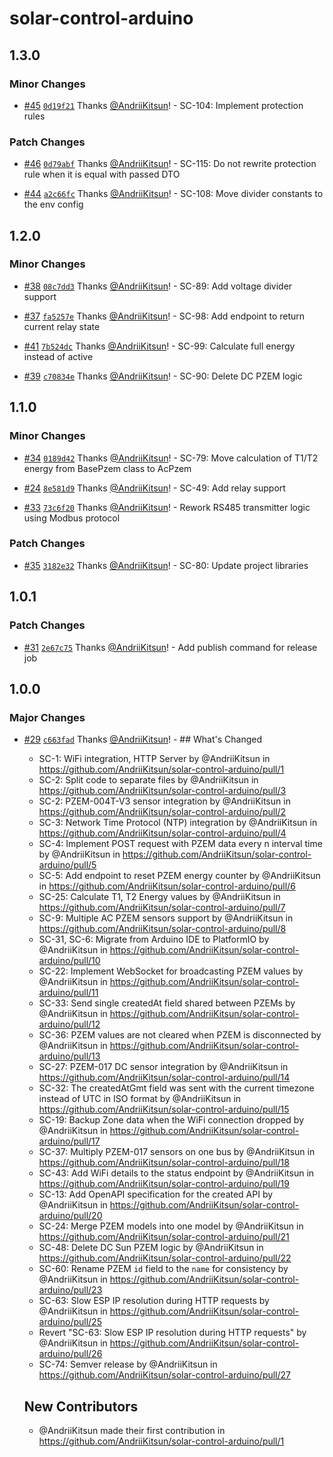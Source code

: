 # solar-control-arduino

## 1.3.0

### Minor Changes

- [#45](https://github.com/AndriiKitsun/solar-control-arduino/pull/45) [`0d19f21`](https://github.com/AndriiKitsun/solar-control-arduino/commit/0d19f2140fec13d238e8cbbfe5cb40ff3bdb1ea9) Thanks [@AndriiKitsun](https://github.com/AndriiKitsun)! - SC-104: Implement protection rules

### Patch Changes

- [#46](https://github.com/AndriiKitsun/solar-control-arduino/pull/46) [`0d79abf`](https://github.com/AndriiKitsun/solar-control-arduino/commit/0d79abffc0c3237ff41a4d7d4957f893adfc2084) Thanks [@AndriiKitsun](https://github.com/AndriiKitsun)! - SC-115: Do not rewrite protection rule when it is equal with passed DTO

- [#44](https://github.com/AndriiKitsun/solar-control-arduino/pull/44) [`a2c66fc`](https://github.com/AndriiKitsun/solar-control-arduino/commit/a2c66fc55a2dab1fb55e815e37428ebbb0dd98b8) Thanks [@AndriiKitsun](https://github.com/AndriiKitsun)! - SC-108: Move divider constants to the env config

## 1.2.0

### Minor Changes

- [#38](https://github.com/AndriiKitsun/solar-control-arduino/pull/38) [`08c7dd3`](https://github.com/AndriiKitsun/solar-control-arduino/commit/08c7dd3f8966fa66b53499294f875af8c23eef32) Thanks [@AndriiKitsun](https://github.com/AndriiKitsun)! - SC-89: Add voltage divider support

- [#37](https://github.com/AndriiKitsun/solar-control-arduino/pull/37) [`fa5257e`](https://github.com/AndriiKitsun/solar-control-arduino/commit/fa5257e8afcc7b51b471539abb0cae0a99b1ae6b) Thanks [@AndriiKitsun](https://github.com/AndriiKitsun)! - SC-98: Add endpoint to return current relay state

- [#41](https://github.com/AndriiKitsun/solar-control-arduino/pull/41) [`7b524dc`](https://github.com/AndriiKitsun/solar-control-arduino/commit/7b524dc685979bf561154d79af1d52065cc387af) Thanks [@AndriiKitsun](https://github.com/AndriiKitsun)! - SC-99: Calculate full energy instead of active

- [#39](https://github.com/AndriiKitsun/solar-control-arduino/pull/39) [`c70834e`](https://github.com/AndriiKitsun/solar-control-arduino/commit/c70834e9a9382fea910f7b018fabb8cd2816711d) Thanks [@AndriiKitsun](https://github.com/AndriiKitsun)! - SC-90: Delete DC PZEM logic

## 1.1.0

### Minor Changes

- [#34](https://github.com/AndriiKitsun/solar-control-arduino/pull/34) [`0189d42`](https://github.com/AndriiKitsun/solar-control-arduino/commit/0189d42af3a10eaf4e7de9ab0b6a1d9db08ff202) Thanks [@AndriiKitsun](https://github.com/AndriiKitsun)! - SC-79: Move calculation of T1/T2 energy from BasePzem class to AcPzem

- [#24](https://github.com/AndriiKitsun/solar-control-arduino/pull/24) [`8e581d9`](https://github.com/AndriiKitsun/solar-control-arduino/commit/8e581d9256e97c26c39288f72c7c473e8185e5a5) Thanks [@AndriiKitsun](https://github.com/AndriiKitsun)! - SC-49: Add relay support

- [#33](https://github.com/AndriiKitsun/solar-control-arduino/pull/33) [`73c6f20`](https://github.com/AndriiKitsun/solar-control-arduino/commit/73c6f20c095434ba0b62ca1411518b9279196bc7) Thanks [@AndriiKitsun](https://github.com/AndriiKitsun)! - Rework RS485 transmitter logic using Modbus protocol

### Patch Changes

- [#35](https://github.com/AndriiKitsun/solar-control-arduino/pull/35) [`3182e32`](https://github.com/AndriiKitsun/solar-control-arduino/commit/3182e32ee09d80be7815ffecb71b32687d1ab2ea) Thanks [@AndriiKitsun](https://github.com/AndriiKitsun)! - SC-80: Update project libraries

## 1.0.1

### Patch Changes

- [#31](https://github.com/AndriiKitsun/solar-control-arduino/pull/31) [`2e67c75`](https://github.com/AndriiKitsun/solar-control-arduino/commit/2e67c75853d216ca33b21017f2ff9791a5c1e177) Thanks [@AndriiKitsun](https://github.com/AndriiKitsun)! - Add publish command for release job

## 1.0.0

### Major Changes

- [#29](https://github.com/AndriiKitsun/solar-control-arduino/pull/29) [`c663fad`](https://github.com/AndriiKitsun/solar-control-arduino/commit/c663fad4febc838b5315c5ea0301509d7c382892) Thanks [@AndriiKitsun](https://github.com/AndriiKitsun)! - ## What's Changed

  - SC-1: WiFi integration, HTTP Server by @AndriiKitsun in https://github.com/AndriiKitsun/solar-control-arduino/pull/1
  - SC-2: Split code to separate files by @AndriiKitsun in https://github.com/AndriiKitsun/solar-control-arduino/pull/3
  - SC-2: PZEM-004T-V3 sensor integration by @AndriiKitsun in https://github.com/AndriiKitsun/solar-control-arduino/pull/2
  - SC-3: Network Time Protocol (NTP) integration by @AndriiKitsun in https://github.com/AndriiKitsun/solar-control-arduino/pull/4
  - SC-4: Implement POST request with PZEM data every n interval time by @AndriiKitsun in https://github.com/AndriiKitsun/solar-control-arduino/pull/5
  - SC-5: Add endpoint to reset PZEM energy counter by @AndriiKitsun in https://github.com/AndriiKitsun/solar-control-arduino/pull/6
  - SC-25: Calculate T1, T2 Energy values by @AndriiKitsun in https://github.com/AndriiKitsun/solar-control-arduino/pull/7
  - SC-9: Multiple AC PZEM sensors support by @AndriiKitsun in https://github.com/AndriiKitsun/solar-control-arduino/pull/8
  - SC-31, SC-6: Migrate from Arduino IDE to PlatformIO by @AndriiKitsun in https://github.com/AndriiKitsun/solar-control-arduino/pull/10
  - SC-22: Implement WebSocket for broadcasting PZEM values by @AndriiKitsun in https://github.com/AndriiKitsun/solar-control-arduino/pull/11
  - SC-33: Send single createdAt field shared between PZEMs by @AndriiKitsun in https://github.com/AndriiKitsun/solar-control-arduino/pull/12
  - SC-36: PZEM values are not cleared when PZEM is disconnected by @AndriiKitsun in https://github.com/AndriiKitsun/solar-control-arduino/pull/13
  - SC-27: PZEM-017 DC sensor integration by @AndriiKitsun in https://github.com/AndriiKitsun/solar-control-arduino/pull/14
  - SC-32: The createdAtGmt field was sent with the current timezone instead of UTC in ISO format by @AndriiKitsun in https://github.com/AndriiKitsun/solar-control-arduino/pull/15
  - SC-19: Backup Zone data when the WiFi connection dropped by @AndriiKitsun in https://github.com/AndriiKitsun/solar-control-arduino/pull/17
  - SC-37: Multiply PZEM-017 sensors on one bus by @AndriiKitsun in https://github.com/AndriiKitsun/solar-control-arduino/pull/18
  - SC-43: Add WiFi details to the status endpoint by @AndriiKitsun in https://github.com/AndriiKitsun/solar-control-arduino/pull/19
  - SC-13: Add OpenAPI specification for the created API by @AndriiKitsun in https://github.com/AndriiKitsun/solar-control-arduino/pull/20
  - SC-24: Merge PZEM models into one model by @AndriiKitsun in https://github.com/AndriiKitsun/solar-control-arduino/pull/21
  - SC-48: Delete DC Sun PZEM logic by @AndriiKitsun in https://github.com/AndriiKitsun/solar-control-arduino/pull/22
  - SC-60: Rename PZEM `id` field to the `name` for consistency by @AndriiKitsun in https://github.com/AndriiKitsun/solar-control-arduino/pull/23
  - SC-63: Slow ESP IP resolution during HTTP requests by @AndriiKitsun in https://github.com/AndriiKitsun/solar-control-arduino/pull/25
  - Revert "SC-63: Slow ESP IP resolution during HTTP requests" by @AndriiKitsun in https://github.com/AndriiKitsun/solar-control-arduino/pull/26
  - SC-74: Semver release by @AndriiKitsun in https://github.com/AndriiKitsun/solar-control-arduino/pull/27

  ## New Contributors

  - @AndriiKitsun made their first contribution in https://github.com/AndriiKitsun/solar-control-arduino/pull/1
